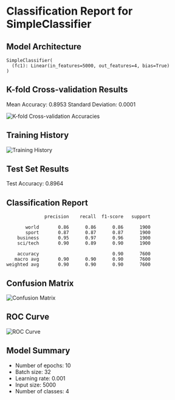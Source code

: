 # Classification Report for SimpleClassifier

## Model Architecture
```
SimpleClassifier(
  (fc1): Linear(in_features=5000, out_features=4, bias=True)
)
```

## K-fold Cross-validation Results
Mean Accuracy: 0.8953
Standard Deviation: 0.0001

![K-fold Cross-validation Accuracies](images/SimpleClassifier_kfold_accuracies.png)

## Training History
![Training History](images/SimpleClassifier_training_history.png)

## Test Set Results
Test Accuracy: 0.8964

## Classification Report
```
              precision    recall  f1-score   support

       world       0.86      0.86      0.86      1900
       sport       0.87      0.87      0.87      1900
    business       0.95      0.97      0.96      1900
    sci/tech       0.90      0.89      0.90      1900

    accuracy                           0.90      7600
   macro avg       0.90      0.90      0.90      7600
weighted avg       0.90      0.90      0.90      7600
```

## Confusion Matrix
![Confusion Matrix](images/SimpleClassifier_confusion_matrix.png)

## ROC Curve
![ROC Curve](images/SimpleClassifier_roc_curve.png)

## Model Summary
- Number of epochs: 10
- Batch size: 32
- Learning rate: 0.001
- Input size: 5000
- Number of classes: 4
